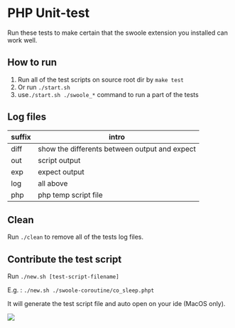# PHP Unit-test

Run these tests to make certain that the swoole extension you installed can work well.

## How to run
1. Run all of the test scripts on source root dir by `make test`
2. Or run `./start.sh`
3. use`./start.sh ./swoole_*` command to run a part of the tests

## Log files

| suffix | intro                                         |
| ------ | --------------------------------------------- |
| diff   | show the differents between output and expect |
| out    | script output                                 |
| exp    | expect output                                 |
| log    | all above                                     |
| php    | php temp script file                          |


## Clean
Run `./clean` to remove all of the tests log files.

## Contribute the test script
Run `./new.sh [test-script-filename]`

E.g. : `./new.sh ./swoole-coroutine/co_sleep.phpt`

It will generate the test script file and auto open on your ide (MacOS only).

![](https://ws1.sinaimg.cn/large/006DQdzWly1frvn56azn9g30rs0m8b29.gif)
